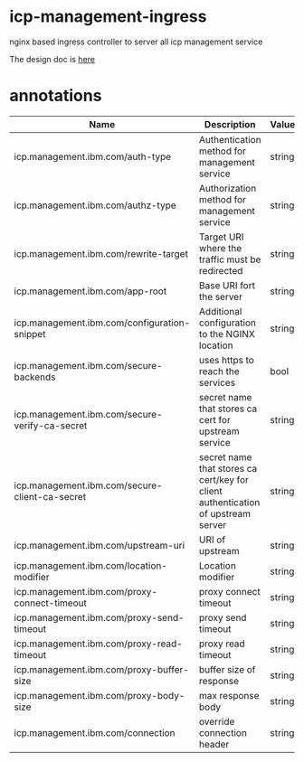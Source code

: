# icp-management-ingress
nginx based ingress controller to server all icp management service

The design doc is [here](https://github.ibm.com/IBMPrivateCloud/roadmap/blob/master/feature-specs/network/icp-router-refactor.md)

# annotations

| Name | Description | Values |
| --- | --- | --- |
| icp.management.ibm.com/auth-type | Authentication method for management service | string |
| icp.management.ibm.com/authz-type | Authorization method for management service | string |
| icp.management.ibm.com/rewrite-target | Target URI where the traffic must be redirected | string |
| icp.management.ibm.com/app-root | Base URI fort the server | string |
| icp.management.ibm.com/configuration-snippet | Additional configuration to the NGINX location | string |
| icp.management.ibm.com/secure-backends | uses https to reach the services | bool |
| icp.management.ibm.com/secure-verify-ca-secret | secret name that stores ca cert for upstream service | string |
| icp.management.ibm.com/secure-client-ca-secret | secret name that stores ca cert/key for client authentication of upstream server | string |
| icp.management.ibm.com/upstream-uri | URI of upstream | string |
| icp.management.ibm.com/location-modifier | Location modifier | string |
| icp.management.ibm.com/proxy-connect-timeout | proxy connect timeout | string |
| icp.management.ibm.com/proxy-send-timeout | proxy send timeout | string |
| icp.management.ibm.com/proxy-read-timeout | proxy read timeout | string |
| icp.management.ibm.com/proxy-buffer-size | buffer size of response | string |
| icp.management.ibm.com/proxy-body-size | max response body | string |
| icp.management.ibm.com/connection | override connection header | string |
